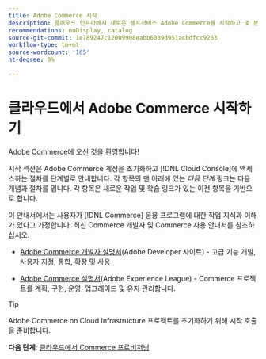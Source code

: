 ```yaml
---
title: Adobe Commerce 시작
description: 클라우드 인프라에서 새로운 셀프서비스 Adobe Commerce을 시작하고 몇 분 안에 Adobe Commerce 스토어를 구축하고 배포하는 방법을 알아보십시오.
recommendations: noDisplay, catalog
source-git-commit: 1e789247c12009908eabb6039d951acbdfcc9263
workflow-type: tm+mt
source-wordcount: '165'
ht-degree: 0%

---
```


# 클라우드에서 Adobe Commerce 시작하기

Adobe Commerce에 오신 것을 환영합니다!

시작 섹션은 Adobe Commerce 계정을 초기화하고 [!DNL Cloud Console]에 액세스하는 절차를 단계별로 안내합니다. 각 항목의 맨 아래에 있는 _다음 단계_ 링크는 다음 개념과 절차를 엽니다. 각 항목은 새로운 작업 및 학습 링크가 있는 이전 항목을 기반으로 합니다.

이 안내서에서는 사용자가 [!DNL Commerce] 응용 프로그램에 대한 작업 지식과 이해가 있다고 가정합니다. 최신 Commerce 개발자 및 Commerce 사용 안내서를 참조하십시오.

- [Adobe Commerce 개발자 설명서](https://developer.adobe.com/commerce/docs/)(Adobe Developer 사이트) - 고급 기능 개발, 사용자 지정, 통합, 확장 및 사용

- [Adobe Commerce 설명서](https://experienceleague.adobe.com/docs/commerce.html)(Adobe Experience League) - Commerce 프로젝트를 계획, 구현, 운영, 업그레이드 및 유지 관리합니다.

>[!TIP]
>
>Adobe Commerce on Cloud Infrastructure 프로젝트를 초기화하기 위해 시작 호출을 준비합니다.
>
>**다음 단계**: [클라우드에서 Commerce 프로비저닝](new-project.md)
